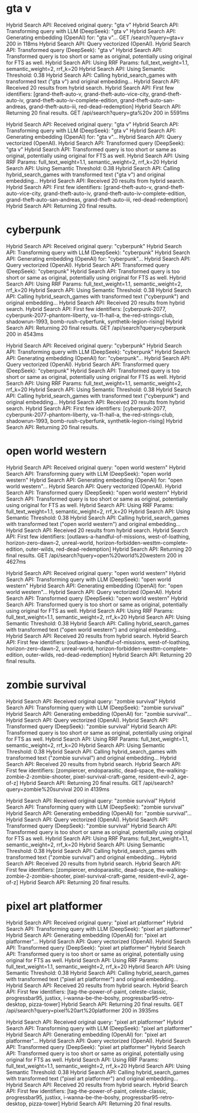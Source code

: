 # gta v
Hybrid Search API: Received original query: "gta v"
Hybrid Search API: Transforming query with LLM (DeepSeek): "gta v"
Hybrid Search API: Generating embedding (OpenAI) for: "gta v"...
 GET /search?query=gta+v 200 in 118ms
Hybrid Search API: Query vectorized (OpenAI).
Hybrid Search API: Transformed query (DeepSeek): "gta v"
Hybrid Search API: Transformed query is too short or same as original, potentially using original for FTS as well.
Hybrid Search API: Using RRF Params: full_text_weight=1.1, semantic_weight=2, rrf_k=20
Hybrid Search API: Using Semantic Threshold: 0.38
Hybrid Search API: Calling hybrid_search_games with transformed text ("gta v") and original embedding...
Hybrid Search API: Received 20 results from hybrid search.
Hybrid Search API: First few identifiers: [grand-theft-auto-v, grand-theft-auto-vice-city, grand-theft-auto-iv, grand-theft-auto-iv-complete-edition, grand-theft-auto-san-andreas, grand-theft-auto-iii, red-dead-redemption]
Hybrid Search API: Returning 20 final results.
 GET /api/search?query=gta%20v 200 in 5591ms

Hybrid Search API: Received original query: "gta v"
Hybrid Search API: Transforming query with LLM (DeepSeek): "gta v"
Hybrid Search API: Generating embedding (OpenAI) for: "gta v"...
Hybrid Search API: Query vectorized (OpenAI).
Hybrid Search API: Transformed query (DeepSeek): "gta v"
Hybrid Search API: Transformed query is too short or same as original, potentially using original for FTS as well.
Hybrid Search API: Using RRF Params: full_text_weight=1.1, semantic_weight=2, rrf_k=20
Hybrid Search API: Using Semantic Threshold: 0.38
Hybrid Search API: Calling hybrid_search_games with transformed text ("gta v") and original embedding...
Hybrid Search API: Received 20 results from hybrid search.
Hybrid Search API: First few identifiers: [grand-theft-auto-v, grand-theft-auto-vice-city, grand-theft-auto-iv, grand-theft-auto-iv-complete-edition, grand-theft-auto-san-andreas, grand-theft-auto-iii, red-dead-redemption]
Hybrid Search API: Returning 20 final results.

# cyberpunk
Hybrid Search API: Received original query: "cyberpunk"
Hybrid Search API: Transforming query with LLM (DeepSeek): "cyberpunk"
Hybrid Search API: Generating embedding (OpenAI) for: "cyberpunk"...
Hybrid Search API: Query vectorized (OpenAI).
Hybrid Search API: Transformed query (DeepSeek): "cyberpunk"
Hybrid Search API: Transformed query is too short or same as original, potentially using original for FTS as well.
Hybrid Search API: Using RRF Params: full_text_weight=1.1, semantic_weight=2, rrf_k=20
Hybrid Search API: Using Semantic Threshold: 0.38
Hybrid Search API: Calling hybrid_search_games with transformed text ("cyberpunk") and original embedding...
Hybrid Search API: Received 20 results from hybrid search.
Hybrid Search API: First few identifiers: [cyberpunk-2077, cyberpunk-2077-phantom-liberty, va-11-hall-a, the-red-strings-club, shadowrun-1993, bomb-rush-cyberfunk, synthetik-legion-rising]
Hybrid Search API: Returning 20 final results.
 GET /api/search?query=cyberpunk 200 in 4543ms

Hybrid Search API: Received original query: "cyberpunk"
Hybrid Search API: Transforming query with LLM (DeepSeek): "cyberpunk"
Hybrid Search API: Generating embedding (OpenAI) for: "cyberpunk"...
Hybrid Search API: Query vectorized (OpenAI).
Hybrid Search API: Transformed query (DeepSeek): "cyberpunk"
Hybrid Search API: Transformed query is too short or same as original, potentially using original for FTS as well.
Hybrid Search API: Using RRF Params: full_text_weight=1.1, semantic_weight=2, rrf_k=20
Hybrid Search API: Using Semantic Threshold: 0.38
Hybrid Search API: Calling hybrid_search_games with transformed text ("cyberpunk") and original embedding...
Hybrid Search API: Received 20 results from hybrid search.
Hybrid Search API: First few identifiers: [cyberpunk-2077, cyberpunk-2077-phantom-liberty, va-11-hall-a, the-red-strings-club, shadowrun-1993, bomb-rush-cyberfunk, synthetik-legion-rising]
Hybrid Search API: Returning 20 final results.

# open world western
Hybrid Search API: Received original query: "open world western"
Hybrid Search API: Transforming query with LLM (DeepSeek): "open world western"
Hybrid Search API: Generating embedding (OpenAI) for: "open world western"...
Hybrid Search API: Query vectorized (OpenAI).
Hybrid Search API: Transformed query (DeepSeek): "open world western"
Hybrid Search API: Transformed query is too short or same as original, potentially using original for FTS as well.
Hybrid Search API: Using RRF Params: full_text_weight=1.1, semantic_weight=2, rrf_k=20
Hybrid Search API: Using Semantic Threshold: 0.38
Hybrid Search API: Calling hybrid_search_games with transformed text ("open world western") and original embedding...
Hybrid Search API: Received 20 results from hybrid search.
Hybrid Search API: First few identifiers: [outlaws-a-handful-of-missions, west-of-loathing, horizon-zero-dawn-2, unreal-world, horizon-forbidden-westtm-complete-edition, outer-wilds, red-dead-redemption]
Hybrid Search API: Returning 20 final results.
 GET /api/search?query=open%20world%20western 200 in 4627ms

Hybrid Search API: Received original query: "open world western"
Hybrid Search API: Transforming query with LLM (DeepSeek): "open world western"
Hybrid Search API: Generating embedding (OpenAI) for: "open world western"...
Hybrid Search API: Query vectorized (OpenAI).
Hybrid Search API: Transformed query (DeepSeek): "open world western"
Hybrid Search API: Transformed query is too short or same as original, potentially using original for FTS as well.
Hybrid Search API: Using RRF Params: full_text_weight=1.1, semantic_weight=2, rrf_k=20
Hybrid Search API: Using Semantic Threshold: 0.38
Hybrid Search API: Calling hybrid_search_games with transformed text ("open world western") and original embedding...
Hybrid Search API: Received 20 results from hybrid search.
Hybrid Search API: First few identifiers: [outlaws-a-handful-of-missions, west-of-loathing, horizon-zero-dawn-2, unreal-world, horizon-forbidden-westtm-complete-edition, outer-wilds, red-dead-redemption]
Hybrid Search API: Returning 20 final results.

# zombie survival
Hybrid Search API: Received original query: "zombie survival"
Hybrid Search API: Transforming query with LLM (DeepSeek): "zombie survival"
Hybrid Search API: Generating embedding (OpenAI) for: "zombie survival"...
Hybrid Search API: Query vectorized (OpenAI).
Hybrid Search API: Transformed query (DeepSeek): "zombie survival"
Hybrid Search API: Transformed query is too short or same as original, potentially using original for FTS as well.
Hybrid Search API: Using RRF Params: full_text_weight=1.1, semantic_weight=2, rrf_k=20
Hybrid Search API: Using Semantic Threshold: 0.38
Hybrid Search API: Calling hybrid_search_games with transformed text ("zombie survival") and original embedding...
Hybrid Search API: Received 20 results from hybrid search.
Hybrid Search API: First few identifiers: [zompiercer, endoparasitic, dead-space, the-walking-zombie-2-zombie-shooter, pixel-survival-craft-game, resident-evil-2, age-of-z]
Hybrid Search API: Returning 20 final results.
 GET /api/search?query=zombie%20survival 200 in 4139ms

Hybrid Search API: Received original query: "zombie survival"
Hybrid Search API: Transforming query with LLM (DeepSeek): "zombie survival"
Hybrid Search API: Generating embedding (OpenAI) for: "zombie survival"...
Hybrid Search API: Query vectorized (OpenAI).
Hybrid Search API: Transformed query (DeepSeek): "zombie survival"
Hybrid Search API: Transformed query is too short or same as original, potentially using original for FTS as well.
Hybrid Search API: Using RRF Params: full_text_weight=1.1, semantic_weight=2, rrf_k=20
Hybrid Search API: Using Semantic Threshold: 0.38
Hybrid Search API: Calling hybrid_search_games with transformed text ("zombie survival") and original embedding...
Hybrid Search API: Received 20 results from hybrid search.
Hybrid Search API: First few identifiers: [zompiercer, endoparasitic, dead-space, the-walking-zombie-2-zombie-shooter, pixel-survival-craft-game, resident-evil-2, age-of-z]
Hybrid Search API: Returning 20 final results.

# pixel art platformer

Hybrid Search API: Received original query: "pixel art platformer"
Hybrid Search API: Transforming query with LLM (DeepSeek): "pixel art platformer"
Hybrid Search API: Generating embedding (OpenAI) for: "pixel art platformer"...
Hybrid Search API: Query vectorized (OpenAI).
Hybrid Search API: Transformed query (DeepSeek): "pixel art platformer"
Hybrid Search API: Transformed query is too short or same as original, potentially using original for FTS as well.
Hybrid Search API: Using RRF Params: full_text_weight=1.1, semantic_weight=2, rrf_k=20
Hybrid Search API: Using Semantic Threshold: 0.38
Hybrid Search API: Calling hybrid_search_games with transformed text ("pixel art platformer") and original embedding...
Hybrid Search API: Received 20 results from hybrid search.
Hybrid Search API: First few identifiers: [tag-the-power-of-paint, celeste-classic, progressbar95, justixx, i-wanna-be-the-boshy, progressbar95-retro-desktop, pizza-tower]
Hybrid Search API: Returning 20 final results.
 GET /api/search?query=pixel%20art%20platformer 200 in 3935ms

Hybrid Search API: Received original query: "pixel art platformer"
Hybrid Search API: Transforming query with LLM (DeepSeek): "pixel art platformer"
Hybrid Search API: Generating embedding (OpenAI) for: "pixel art platformer"...
Hybrid Search API: Query vectorized (OpenAI).
Hybrid Search API: Transformed query (DeepSeek): "pixel art platformer"
Hybrid Search API: Transformed query is too short or same as original, potentially using original for FTS as well.
Hybrid Search API: Using RRF Params: full_text_weight=1.1, semantic_weight=2, rrf_k=20
Hybrid Search API: Using Semantic Threshold: 0.38
Hybrid Search API: Calling hybrid_search_games with transformed text ("pixel art platformer") and original embedding...
Hybrid Search API: Received 20 results from hybrid search.
Hybrid Search API: First few identifiers: [tag-the-power-of-paint, celeste-classic, progressbar95, justixx, i-wanna-be-the-boshy, progressbar95-retro-desktop, pizza-tower]
Hybrid Search API: Returning 20 final results.

